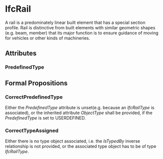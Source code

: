 # IfcRail

A rail is a predominately linear built element that has a special section profile. Rail is distinctive from built elements with similar geometric shapes (e.g. beam, member) that its major function is to ensure guidance of moving for vehicles or other kinds of machineries.
<!-- end of short definition -->


## Attributes

### PredefinedType


## Formal Propositions

### CorrectPredefinedType
Either the _PredefinedType_ attribute is unset(e.g. because an _IfcRailType_ is associated), or the inherited attribute _ObjectType_ shall be provided, if the _PredefinedType_ is set to USERDEFINED.

### CorrectTypeAssigned
Either there is no type object associated, i.e. the _IsTypedBy_ inverse relationship is not provided, or the associated type object has to be of type _IfcRailType_.
